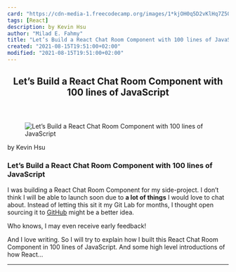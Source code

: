 ```yaml
---
card: "https://cdn-media-1.freecodecamp.org/images/1*kjOH0q5D2vKlHq7Z5QrATQ.png"
tags: [React]
description: by Kevin Hsu
author: "Milad E. Fahmy"
title: "Let’s Build a React Chat Room Component with 100 lines of JavaScript"
created: "2021-08-15T19:51:00+02:00"
modified: "2021-08-15T19:51:00+02:00"
---
```

<div class="site-wrapper">
<main id="site-main" class="site-main outer">
<div class="inner">
<article class="post-full post tag-react tag-tutorial tag-internships tag-programming tag-javascript ">
<header class="post-full-header">
<h1 class="post-full-title">Let’s Build a React Chat Room Component with 100 lines of JavaScript</h1>
</header>
<figure class="post-full-image">
<picture>
<source media="(max-width: 700px)" sizes="1px" srcset="data:image/gif;base64,R0lGODlhAQABAIAAAAAAAP///yH5BAEAAAAALAAAAAABAAEAAAIBRAA7 1w">
<source media="(min-width: 701px)" sizes="(max-width: 800px) 400px,
(max-width: 1170px) 700px,
1400px" srcset="https://cdn-media-1.freecodecamp.org/images/1*kjOH0q5D2vKlHq7Z5QrATQ.png 300w,
https://cdn-media-1.freecodecamp.org/images/1*kjOH0q5D2vKlHq7Z5QrATQ.png 600w,
https://cdn-media-1.freecodecamp.org/images/1*kjOH0q5D2vKlHq7Z5QrATQ.png 1000w,
https://cdn-media-1.freecodecamp.org/images/1*kjOH0q5D2vKlHq7Z5QrATQ.png 2000w">
<img onerror="this.style.display='none'" src="https://cdn-media-1.freecodecamp.org/images/1*kjOH0q5D2vKlHq7Z5QrATQ.png" alt="Let’s Build a React Chat Room Component with 100 lines of JavaScript">
</picture>
</figure>
<section class="post-full-content">
<div class="post-content medium-migrated-article">
<p>by Kevin Hsu</p>
<h1 id="let-s-build-a-react-chat-room-component-with-100-lines-of-javascript">Let’s Build a React Chat Room Component with 100 lines of JavaScript</h1>
<p>I was building a React Chat Room Component for my side-project. I don’t think I will be able to launch soon due to <strong>a lot of things</strong> I would love to chat about. Instead of letting this sit it my Git Lab for months, I thought open sourcing it to <a href="https://github.com/WigoHunter/react-chatapp" rel="noopener">GitHub</a> might be a better idea.</p>
<p>Who knows, I may even receive early feedback!</p>
<p>And I love writing. So I will try to explain how I built this React Chat Room Component in 100 lines of JavaScript. And some high level introductions of how React…</p>
</div>
<hr>
</section>
</article>
</div>
</main>
</div>
<!-- Google Tag Manager (noscript) -->
<!-- End Google Tag Manager (noscript) -->
